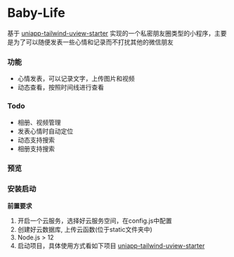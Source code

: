 # Baby-Life
基于 [uniapp-tailwind-uview-starter](https://github.com/xlzy520/uniapp-tailwind-uview-starter) 实现的一个私密朋友圈类型的小程序，主要是为了可以随便发表一些心情和记录而不打扰其他的微信朋友

### 功能
- 心情发表，可以记录文字，上传图片和视频
- 动态查看，按照时间线进行查看

### Todo
- 相册、视频管理
- 发表心情时自动定位
- 动态支持搜索
- 相册支持搜索

### 预览


### 安装启动
**前置要求**
1. 开启一个云服务，选择好云服务空间，在config.js中配置
2. 创建好云数据库, 上传云函数(位于static文件夹中)
3. Node.js > 12
4. 启动项目，具体使用方式看如下项目
[uniapp-tailwind-uview-starter](https://github.com/xlzy520/uniapp-tailwind-uview-starter)
